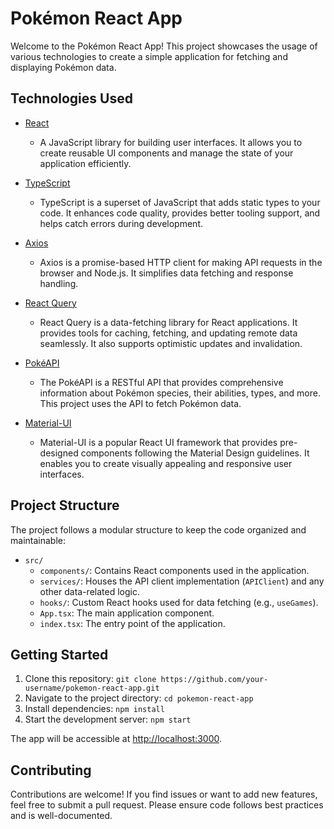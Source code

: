 # Pokémon React App

Welcome to the Pokémon React App! This project showcases the usage of various technologies to create a simple application for fetching and displaying Pokémon data.

## Technologies Used

- [React](https://reactjs.org/)

  - A JavaScript library for building user interfaces. It allows you to create reusable UI components and manage the state of your application efficiently.

- [TypeScript](https://www.typescriptlang.org/)

  - TypeScript is a superset of JavaScript that adds static types to your code. It enhances code quality, provides better tooling support, and helps catch errors during development.

- [Axios](https://axios-http.com/)

  - Axios is a promise-based HTTP client for making API requests in the browser and Node.js. It simplifies data fetching and response handling.

- [React Query](https://react-query.tanstack.com/)

  - React Query is a data-fetching library for React applications. It provides tools for caching, fetching, and updating remote data seamlessly. It also supports optimistic updates and invalidation.

- [PokéAPI](https://pokeapi.co/)

  - The PokéAPI is a RESTful API that provides comprehensive information about Pokémon species, their abilities, types, and more. This project uses the API to fetch Pokémon data.

- [Material-UI](https://mui.com/)
  - Material-UI is a popular React UI framework that provides pre-designed components following the Material Design guidelines. It enables you to create visually appealing and responsive user interfaces.

## Project Structure

The project follows a modular structure to keep the code organized and maintainable:

- `src/`
  - `components/`: Contains React components used in the application.
  - `services/`: Houses the API client implementation (`APIClient`) and any other data-related logic.
  - `hooks/`: Custom React hooks used for data fetching (e.g., `useGames`).
  - `App.tsx`: The main application component.
  - `index.tsx`: The entry point of the application.

## Getting Started

1. Clone this repository: `git clone https://github.com/your-username/pokemon-react-app.git`
2. Navigate to the project directory: `cd pokemon-react-app`
3. Install dependencies: `npm install`
4. Start the development server: `npm start`

The app will be accessible at [http://localhost:3000](http://localhost:3000).

## Contributing

Contributions are welcome! If you find issues or want to add new features, feel free to submit a pull request. Please ensure code follows best practices and is well-documented.
